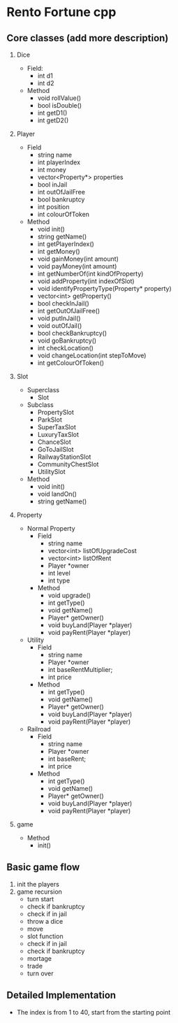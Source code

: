 # Rento Fortune cpp

## Core classes (add more description)
1. Dice
    - Field:
        - int d1
        - int d2 
    - Method
        - void rollValue()
        - bool isDouble()
        - int getD1()
        - int getD2()
2. Player
    - Field
        - string name
        - int playerIndex
        - int money
        - vector\<Property*> properties
        - bool inJail
        - int outOfJailFree
        - bool bankruptcy
        - int position
        - int colourOfToken
    - Method
        - void init()
        - string getName()
        - int getPlayerIndex()
        - int getMoney()
        - void gainMoney(int amount)
        - void payMoney(int amount)
        - int getNumberOf(int kindOfProperty)
        - void addProperty(int indexOfSlot)
        - void identifyPropertyType(Property* property)
        - vector\<int> getProperty()
        - bool checkInJail()
        - int getOutOfJailFree()
        - void putInJail()
        - void outOfJail()
        - bool checkBankruptcy()
        - void goBankruptcy()
        - int checkLocation()
        - void changeLocation(int stepToMove)
        - int getColourOfToken()
3. Slot
    - Superclass
        - Slot
    - Subclass
        - PropertySlot
        - ParkSlot
        - SuperTaxSlot
        - LuxuryTaxSlot
        - ChanceSlot
        - GoToJailSlot
        - RailwayStationSlot
        - CommunityChestSlot
        - UtilitySlot
    - Method
        - void init()
        - void landOn()
        - string getName()
4. Property
    - Normal Property
        - Field
            - string name
            - vector\<int> listOfUpgradeCost
            - vector\<int> listOfRent
            - Player *owner
            - int level
            - int type
        - Method
            - void upgrade()
            - int getType()
            - void getName()
            - Player* getOwner()
            - void buyLand(Player *player)
            - void payRent(Player *player)
    - Utility
        - Field
            - string name
            - Player *owner
            - int baseRentMultiplier;
            - int price
        - Method
            - int getType()
            - void getName()
            - Player* getOwner()
            - void buyLand(Player *player)
            - void payRent(Player *player)
    - Railroad
        - Field
            - string name
            - Player *owner
            - int baseRent;
            - int price
        - Method
            - int getType()
            - void getName()
            - Player* getOwner()
            - void buyLand(Player *player)
            - void payRent(Player *player)


5. game
    - Method
        - init()


## Basic game flow
1. init the players
2. game recursion
    - turn start 
    - check if bankruptcy
    - check if in jail
    - throw a dice
    - move
    - slot function
    - check if in jail
    - check if bankruptcy
    - mortage
    - trade
    - turn over

## Detailed Implementation
- The index is from 1 to 40, start from the starting point